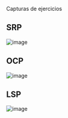 Capturas de ejercicios
## SRP
![image](https://github.com/user-attachments/assets/d209bf1c-0a65-491a-9bb8-ce1638983ea4)
## OCP
![image](https://github.com/user-attachments/assets/35d44534-b4fa-4af4-8f78-3efb4e31be14)
## LSP
![image](https://github.com/user-attachments/assets/f691b72e-7368-4ac7-9c09-f1f9dc21cc59)

